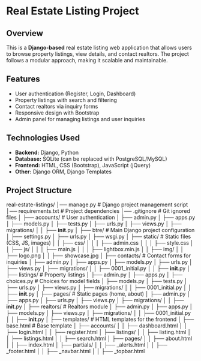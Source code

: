 # Real Estate Listing Project

## Overview
This is a **Django-based** real estate listing web application that allows users to browse property listings, view details, and contact realtors. The project follows a modular approach, making it scalable and maintainable.

## Features
- User authentication (Register, Login, Dashboard)
- Property listings with search and filtering
- Contact realtors via inquiry forms
- Responsive design with Bootstrap
- Admin panel for managing listings and user inquiries

## Technologies Used
- **Backend:** Django, Python
- **Database:** SQLite (can be replaced with PostgreSQL/MySQL)
- **Frontend:** HTML, CSS (Bootstrap), JavaScript (jQuery)
- **Other:** Django ORM, Django Templates

## Project Structure

real-estate-listings/
│── manage.py                # Django project management script
│── requirements.txt         # Project dependencies
│── .gitignore               # Git ignored files
│
├── accounts/                # User authentication
│   ├── admin.py
│   ├── apps.py
│   ├── models.py
│   ├── tests.py
│   ├── urls.py
│   ├── views.py
│   ├── migrations/
│   │   ├── __init__.py
│
├── btre/                    # Main Django project configuration
│   ├── settings.py
│   ├── urls.py
│   ├── wsgi.py
│   ├── static/              # Static files (CSS, JS, images)
│   │   ├── css/
│   │   │   ├── admin.css
│   │   │   ├── style.css
│   │   ├── js/
│   │   │   ├── main.js
│   │   │   ├── lightbox.min.js
│   │   ├── img/
│   │       ├── logo.png
│   │       ├── showcase.jpg
│
├── contacts/                # Contact forms for inquiries
│   ├── admin.py
│   ├── apps.py
│   ├── models.py
│   ├── urls.py
│   ├── views.py
│   ├── migrations/
│   │   ├── 0001_initial.py
│   │   ├── __init__.py
│
├── listings/                # Property listings
│   ├── admin.py
│   ├── apps.py
│   ├── choices.py           # Choices for model fields
│   ├── models.py
│   ├── tests.py
│   ├── urls.py
│   ├── views.py
│   ├── migrations/
│   │   ├── 0001_initial.py
│   │   ├── __init__.py
│
├── pages/                   # Static pages (home, about)
│   ├── admin.py
│   ├── apps.py
│   ├── urls.py
│   ├── views.py
│   ├── migrations/
│   │   ├── __init__.py
│
├── realtors/                # Realtors module
│   ├── admin.py
│   ├── apps.py
│   ├── models.py
│   ├── views.py
│   ├── migrations/
│   │   ├── 0001_initial.py
│   │   ├── __init__.py
│
├── templates/               # HTML templates for the frontend
│   ├── base.html            # Base template
│   ├── accounts/
│   │   ├── dashboard.html
│   │   ├── login.html
│   │   ├── register.html
│   ├── listings/
│   │   ├── listing.html
│   │   ├── listings.html
│   │   ├── search.html
│   ├── pages/
│   │   ├── about.html
│   │   ├── index.html
│   ├── partials/
│   │   ├── _alerts.html
│   │   ├── _footer.html
│   │   ├── _navbar.html
│   │   ├── _topbar.html
